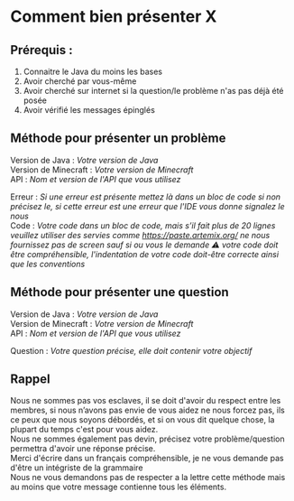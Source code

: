 # Comment bien présenter X

## Prérequis :
1) Connaitre le Java du moins les bases
2) Avoir cherché par vous-même
3) Avoir cherché sur internet si la question/le problème n'as pas déjà été posée
4) Avoir vérifié les messages épinglés

## Méthode pour présenter un problème
Version de Java : *Votre version de Java* <br>
Version de Minecraft : *Votre version de Minecraft* <br>
API : *Nom et version de l'API que vous utilisez* <br>

Erreur : *Si une erreur est présente mettez là dans un bloc de code si non précisez le, si cette erreur est une erreur que l'IDE vous donne signalez le nous* <br>
Code : *Votre code dans un bloc de code, mais s’il fait plus de 20 lignes veuillez utiliser des servies comme https://paste.artemix.org/ ne nous fournissez pas de screen sauf si ou vous le demande :warning: votre code doit être compréhensible, l'indentation de votre code doit-être correcte ainsi que les conventions* <br>

## Méthode pour présenter une question
Version de Java : *Votre version de Java* <br>
Version de Minecraft : *Votre version de Minecraft* <br>
API : *Nom et version de l'API que vous utilisez* <br>

Question : *Votre question précise, elle doit contenir votre objectif* <br>

## Rappel
Nous ne sommes pas vos esclaves, il se doit d'avoir du respect entre les membres, si nous n’avons pas envie de vous aidez ne nous forcez pas, ils ce peux que nous soyons débordés, et si on vous dit quelque chose, la plupart du temps c'est pour vous aidez. <br>
Nous ne sommes également pas devin, précisez votre problème/question permettra d'avoir une réponse précise. <br>
Merci d'écrire dans un français compréhensible, je ne vous demande pas d'être un intégriste de la grammaire <br>
Nous ne vous demandons pas de respecter a la lettre cette méthode mais au moins que votre message contienne tous les éléments. <br>